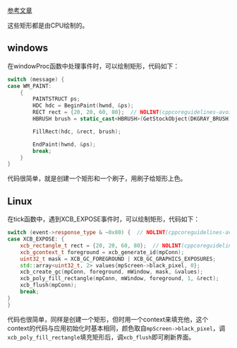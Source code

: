[参考文章](https://zhuanlan.zhihu.com/p/28679304)

这些矩形都是由CPU绘制的。

## windows

在windowProc函数中处理事件时，可以绘制矩形，代码如下：

```cpp
switch (message) {
case WM_PAINT:
    {
        PAINTSTRUCT ps;
        HDC hdc = BeginPaint(hwnd, &ps);
        RECT rect = {20, 20, 60, 80};  // NOLINT(cppcoreguidelines-avoid-magic-numbers)
        HBRUSH brush = static_cast<HBRUSH>(GetStockObject(DKGRAY_BRUSH));

        FillRect(hdc, &rect, brush);

        EndPaint(hwnd, &ps);
        break;
    }
}
```

代码很简单，就是创建一个矩形和一个刷子，用刷子给矩形上色。

## Linux

在tick函数中，遇到XCB_EXPOSE事件时，可以绘制矩形，代码如下：

```cpp
switch (event->response_type & ~0x80) {  // NOLINT(cppcoreguidelines-avoid-magic-numbers)
case XCB_EXPOSE: {
    xcb_rectangle_t rect = {20, 20, 60, 80};  // NOLINT(cppcoreguidelines-avoid-magic-numbers)
    xcb_gcontext_t foreground = xcb_generate_id(mpConn);
    uint32_t mask = XCB_GC_FOREGROUND | XCB_GC_GRAPHICS_EXPOSURES;
    std::array<uint32_t, 2> values{mpScreen->black_pixel, 0};
    xcb_create_gc(mpConn, foreground, mWindow, mask, &values);
    xcb_poly_fill_rectangle(mpConn, mWindow, foreground, 1, &rect);
    xcb_flush(mpConn);
    break;
}
}
```

代码也很简单，同样是创建一个矩形，但时用一个context来填充他，这个context的代码与应用初始化时基本相同，颜色取自`mpScreen->black_pixel`，调`xcb_poly_fill_rectangle`填充矩形后，调`xcb_flush`即可刷新界面。
